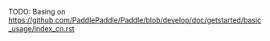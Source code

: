 TODO: Basing on https://github.com/PaddlePaddle/Paddle/blob/develop/doc/getstarted/basic_usage/index_cn.rst
